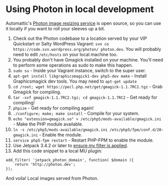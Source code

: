 # Using Photon in local development

Automattic's [Photon image resizing service](https://developer.wordpress.com/docs/photon/) is open source, so you can use it locally if you want to roll your sleeves up a bit.

1. Check out the Photon codebase to a location served by your VIP Quickstart or Salty WordPress Vagrant: `svn co https://code.svn.wordpress.org/photon/ photon.dev`. You will probably need to edit `/etc/hosts` on your local machine too.
1. You probably don't have Gmagick installed on your machine. You'll need to perform some operations as sudo to make this happen.
 1. `sudo su` - Inside your Vagrant instance, switch to the super user.
 1. `apt-get install libgraphicsmagick1-dev php5-dev make` - Install Graphicsmagick dev tools. You may need to `apt-get update`
 1. `cd /root; wget https://pecl.php.net/get/gmagick-1.1.7RC2.tgz` - Grab Gmagick for compiling.
 1. `tar -xvf gmagick-1.1.7RC2.tgz; cd gmagick-1.1.7RC2` - Get ready for compiling!
 1. `phpize` - Get ready for compiling again!
 1. `./configure; make; make install` - Compile for your system.
 1. `echo "extension=gmagick.so" > /etc/php5/mods-available/gmagick.ini` - Make the PHP module available.
 1. `ln -s /etc/php5/mods-available/gmagick.ini /etc/php5/fpm/conf.d/20-gmagick.ini` - Enable the module.
 1. `service php5-fpm restart` - Restart PHP-FPM to enable the module.
1. Use Jetpack 3.4.2 or later to [ensure my filter is applied](https://github.com/Automattic/jetpack/pull/1936).
1. Add this code snippet to a local MU plugin:

```
add_filter( 'jetpack_photon_domain', function( $domain ){
	return 'http://photon.dev';
});
```

And voila! Local images served from Photon.
